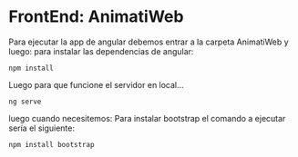 #  FrontEnd: AnimatiWeb



Para ejecutar la app de angular debemos entrar a la carpeta AnimatiWeb y luego:
para instalar las dependencias de angular:
```
npm install

```


Luego para que funcione el servidor en local...
```
ng serve
```



luego cuando necesitemos: Para instalar bootstrap el comando a ejecutar sería el siguiente:
```
npm install bootstrap